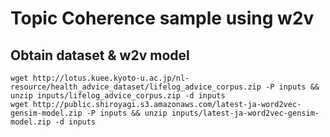 # Topic Coherence sample using w2v

## Obtain dataset & w2v model

```
wget http://lotus.kuee.kyoto-u.ac.jp/nl-resource/health_advice_dataset/lifelog_advice_corpus.zip -P inputs && unzip inputs/lifelog_advice_corpus.zip -d inputs
wget http://public.shiroyagi.s3.amazonaws.com/latest-ja-word2vec-gensim-model.zip -P inputs && unzip inputs/latest-ja-word2vec-gensim-model.zip -d inputs
```